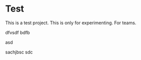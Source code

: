 
# Test
This is a test project. This is only for experimenting.
For teams.


dfvsdf bdfb

asd

sachjbsc
sdc

